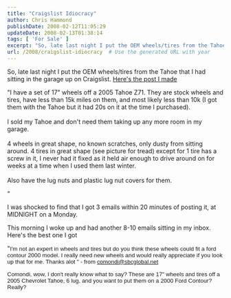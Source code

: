 ```yaml
---
title: "Craigslist Idiocracy"
author: Chris Hammond
publishDate: 2008-02-12T11:05:29
updateDate: 2008-02-13T01:38:14
tags: [ 'For Sale' ]
excerpt: "So, late last night I put the OEM wheels/tires from the Tahoe that I had sitting in the garage up on Craigslist. Here's the post I made  \"I have a set of 17\" wheels off a 2005 Tahoe Z71. They are stock wheels and tires, have less than 15k miles on them, and most likely less than 10k (I got them with the Tahoe but it had 20s on it at the time I purchased).  I sold my Tahoe and don't need them taking up any more room in my garage.   4 wheels in great shape, no known scratches, only dusty from sitting around. 4 tires in great shape (see picture for tread) except for 1 tire has a screw in it, I never had it fixed as it held air enough to drive around on for weeks at a time when I used them last winter.   Also have the lug nuts and plastic lug nut covers for them.   \"  I was shocked to find that I got 3 emails within 20 minutes of posting it, at MIDNIGHT on a Monday.   This morning I woke up and had another 8-10 emails sitting in my inbox. Here's the best one I got  \"I'm not an expert in wheels and tires but do you think these wheels could fit a ford contour 2000 model. I really need new wheels and would really appreciate if you look up that for me. Thanks alot \" - from comondi@sbcglobal.net  Comondi, wow, I don't really know what to say? These are 17\" wheels and tires off a 2005 Chevrolet Tahoe, 6 lug, and you want to put them on a 2000 Ford Contour? Really? "
url: /2008/craigslist-idiocracy  # Use the generated URL with year
---
```

<p>So, late last night I put the OEM wheels/tires from the Tahoe that I had sitting in the garage up on Craigslist. <a href="https://stlouis.craigslist.org/pts/571257652.html">Here's the post I made</a></p> <p>"I have a set of 17" wheels off a 2005 Tahoe Z71. They are stock wheels and tires, have less than 15k miles on them, and most likely less than 10k (I got them with the Tahoe but it had 20s on it at the time I purchased).<br /> <br /> I sold my Tahoe and don't need them taking up any more room in my garage. <br /> <br /> 4 wheels in great shape, no known scratches, only dusty from sitting around. 4 tires in great shape (see picture for tread) except for 1 tire has a screw in it, I never had it fixed as it held air enough to drive around on for weeks at a time when I used them last winter. <br /> <br /> Also have the lug nuts and plastic lug nut covers for them.</p> <p>"</p> <p>I was shocked to find that I got 3 emails within 20 minutes of posting it, at MIDNIGHT on a Monday.</p> <p>This morning I woke up and had another 8-10 emails sitting in my inbox. Here's the best one I got</p> <p>"<span style="font-size: 10pt; font-family: &quot;Arial&quot;,&quot;sans-serif&quot;">I'm not an expert in wheels and tires but do you think these wheels could fit a ford contour 2000 model. I really need new wheels and would really appreciate if you look up that for me. Thanks alot " - from <a href="mailto:comondi@sbcglobal.net">comondi@sbcglobal.net</a></span></p> <p><span style="font-size: 10pt; font-family: &quot;Arial&quot;,&quot;sans-serif&quot;">Comondi, wow, I don't really know what to say? These are 17" wheels and tires off a 2005 Chevrolet Tahoe, 6 lug, and you want to put them on a 2000 Ford Contour? Really?</span></p>
